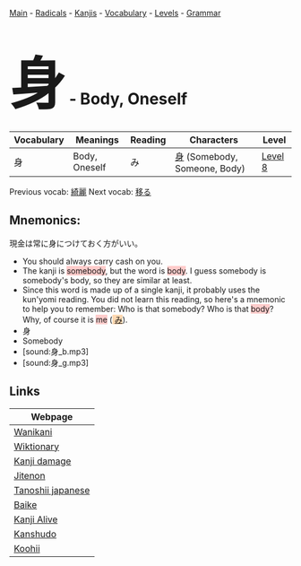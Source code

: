 <style> bigfont {font-size: 100px}</style>
[Main](../README.md) -
[Radicals](../radicals.md) -
[Kanjis](../kanjis.md) -
[Vocabulary](../vocabulary.md) -
[Levels](../levels.md) -
[Grammar](../grammar.md)
# <bigfont> 身</bigfont> - Body, Oneself 

| Vocabulary | Meanings | Reading | Characters | Level |
| --- | --- | --- | --- | --- |
| 身 | Body, Oneself | み |  [身](../kanjis/身.md) (Somebody, Someone, Body) | [Level 8](../levels/wk_level8.md) |

Previous vocab: [綺麗](綺麗.md) Next vocab: [移る](移る.md) 

## Mnemonics:
現金は常に身につけておく方がいい。
* You should always carry cash on you.
* The kanji is <span style="background-color:#ffcccb"> somebody</span>, but the word is <span style="background-color:#ffcccb"> body</span>. I guess somebody is somebody's body, so they are similar at least.
* Since this word is made up of a single kanji, it probably uses the kun'yomi reading. You did not learn this reading, so here's a mnemonic to help you to remember: Who is that somebody? Who is that <span style="background-color:#ffcccb"> body</span>? Why, of course it is <span style="background-color:#ffcccb"> me</span> (<span style="background-color:#fed8b1"> [み](https://jisho.org/search/み)</span>).
* 身
* Somebody
* [sound:身_b.mp3]
* [sound:身_g.mp3]


## Links 

| Webpage |
| --- |
| [Wanikani          ](https://www.wanikani.com/kanji/身) |
| [Wiktionary        ](https://en.wiktionary.org/wiki/身) |
| [Kanji damage      ](http://www.kanjidamage.com/kanji/search?utf8=✓&q=身) |
| [Jitenon           ](https://jitenon.com/kanji/身) |
| [Tanoshii japanese ](https://www.tanoshiijapanese.com/dictionary/kanji.cfm?k=身) |
| [Baike             ](https://baike.baidu.com/item/身) |
| [Kanji Alive       ](https://app.kanjialive.com/身) |
| [Kanshudo          ](https://www.kanshudo.com/searchmn?q=身) |
| [Koohii            ](https://kanji.koohii.com/study/kanji/身) |
